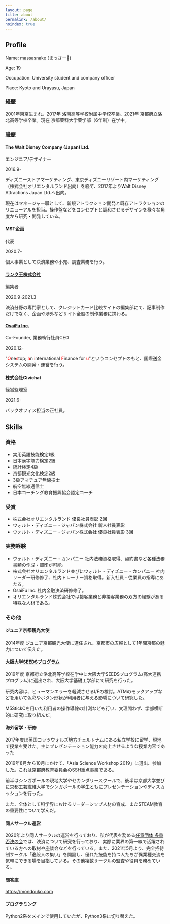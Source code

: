 ```yaml
---
layout: page
title: about
permalink: /about/
noindex: true
---
```


## Profile
Name: massasnake (まっさー🐍)

Age: 19

Occupation: University student and company officer

Place: Kyoto and Urayasu, Japan



### 経歴
2001年東京生まれ。2017年 洛南高等学校附属中学校卒業。2021年 京都府立洛北高等学校卒業。現在 京都薬科大学薬学部（6年制）在学中。

### 職歴

#### The Walt Disney Company (Japan) Ltd.
エンジニア/デザイナー

2016.9-

ディズニーストアマーケティング、東京ディズニーリゾート内マーケティング（株式会社オリエンタルランド出向）を経て、2017年よりWalt Disney Attractions Japan Ltd.へ出向。

現在はマネージャー職として、新規アトラクション開発と既存アトラクションのリニューアルを担当。操作盤などをコンセプトと調和させるデザインを様々な角度から研究・開発している。


#### MST企画
代表

2020.7-

個人事業として決済業務や小売、調査業務を行う。

#### [ランク王株式会社](https://rank-king.co.jp)
編集者

2020.9-2021.3

決済分野の専門家として、クレジットカード比較サイトの編集部にて、記事制作だけでなく、企画や渉外などサイト全般の制作業務に携わる。


#### [OsaiFu Inc.](https://osai-fu.co.jp)
Co-Founder, 業務執行社員CEO

2020.12-

"<span style="color: red; ">O</span>ne<span style="color: red; ">s</span>top; <span style="color: red; ">a</span>n <span style="color: red; ">i</span>nternational <span style="color: red; ">F</span>inance for <span style="color: red; ">u</span>"というコンセプトのもと、国際送金システムの開発・運営を行う。

#### 株式会社Civichat
経営監理室

2021.6-

バックオフィス担当の正社員。

## Skills

### 資格
- 実用英語技能検定1級
- 日本漢字能力検定2級
- 統計検定4級
- 京都観光文化検定2級
- 3級アマチュア無線技士
- 航空無線通信士
- 日本コーチング教育振興協会認定コーチ

### 受賞
- 株式会社オリエンタルランド 優良社員表彰 2回
- ウォルト・ディズニー・ジャパン株式会社 新人社員表彰
- ウォルト・ディズニー・ジャパン株式会社 優良社員表彰 3回

### 実務経験
- ウォルト・ディズニー・カンパニー 社内法務資格取得、契約書など各種法務書類の作成・調印が可能。
- 株式会社オリエンタルランド並びにウォルト・ディズニー・カンパニー 社内リーダー研修修了、社内トレーナー資格取得。新入社員・従業員の指導にあたる。
- OsaiFu Inc. 社内金融決済研修修了。
- オリエンタルランド株式会社では接客業務と非接客業務の双方の経験がある特殊な人材である。

### その他

#### ジュニア京都観光大使
2014年度 ジュニア京都観光大使に選任され、京都市の広報として1年間京都の魅力について伝えた。

#### [大阪大学SEEDSプログラム](https://www.seeds.osaka-u.ac.jp)
2019年度 京都府立洛北高等学校在学中に大阪大学SEEDSプログラム(高大連携プログラム)に選出され、大阪大学基礎工学部にて研究を行った。

研究内容は、ヒューマンエラーを軽減させるI/Fの検討。ATMのモックアップなどを用いて色彩やボタン形状が利用者に与える影響について研究した。

M5StickCを用いた利用者の操作導線の計測なども行い、文理問わず、学部横断的に研究に取り組んだ。

#### 海外留学・研修
2017年度は英国コッツウォルズ地方チェルトナムにある私立学校に留学、現地で授業を受けた。主にプレゼンテーション能力を向上させるような授業内容であった

2019年8月から10月にかけて、「Asia Science Workshop 2019」に選出、参加した。これは京都府教育委員会のSSH重点事業である。

前半はシンガポールの現地大学やセカンダリースクールで、後半は京都大学並びに京都工芸繊維大学でシンガポールの学生ともにプレゼンテーションやディスカッションを行った。

また、全体として科学界におけるリーダーシップ人材の育成、またSTEAM教育の重要性について学んだ。

#### 同人サークル運営
2020年より同人サークルの運営を行っており、私が代表を務める[任意団体 多重否決の会](https://tajuhiketsu.com)では、決済について研究を行っており、実際に業界の第一線で活躍されている方への取材や座談会などを行っている。また、2021年5月より、完全招待制サークル「逸般人の集い」を開設し、優れた技能を持つ人たちが異業種交流を気軽にできる場を目指している。その他複数サークルの監査や役員を務めている。

#### 問答庫
https://mondouko.com

#### プログラミング
Python2系をメインで使用していたが、Python3系に切り替えた。
